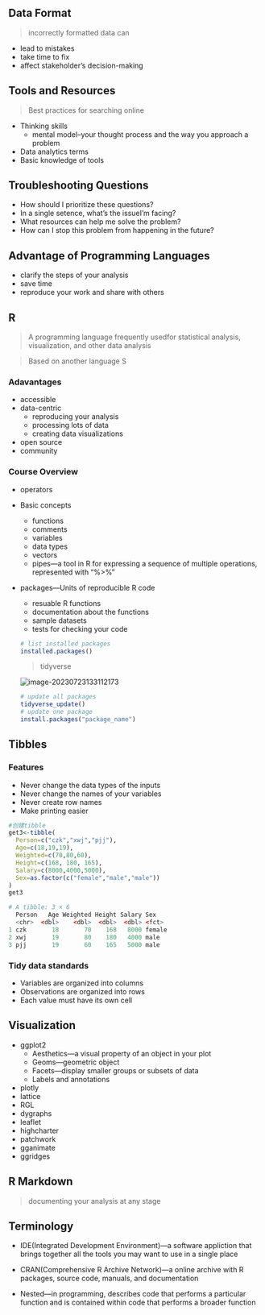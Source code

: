## Data Format

> incorrectly formatted data can

* lead to mistakes
* take time to fix
* affect stakeholder’s decision-making

## Tools and Resources

> Best practices for searching online

* Thinking skills
	* mental model–your thought process and the way you approach a problem
* Data analytics terms
* Basic knowledge of tools

## Troubleshooting Questions

* How should I prioritize these questions?
* In a single setence, what’s the issueI’m facing?
* What resources can help me solve the problem?
* How can I stop this problem from happening in the future?

## Advantage of Programming Languages

* clarify the steps of your analysis
* save time
* reproduce your work and share with others

## R

> A programming language frequently usedfor statistical analysis, visualization, and other data analysis

> Based on another language S

### Adavantages

* accessible
* data-centric
	* reproducing your analysis
	* processing lots of data
	* creating data visualizations
* open source
* community

### Course Overview

* operators

* Basic concepts

	* functions
	* comments
	* variables
	* data types
	* vectors
	* pipes—a tool in R for expressing a sequence of multiple operations, represented with “%>%”

* packages—Units of reproducible R code

	* resuable R functions
	* documentation about the functions
	* sample datasets
	* tests for checking your code

	```R
	# list installed packages
	installed.packages()
	```

	> tidyverse

	![image-20230723133112173](C:/Users/Lenovo/AppData/Roaming/Typora/typora-user-images/image-20230723133112173.png)

	```R
	# update all packages
	tidyverse_update()
	# update one package
	install.packages("package_name")
	```


## Tibbles

### Features

* Never change the data types of the inputs
* Never change the names of your variables
* Never create row names
* Make printing easier

```R
#创建tibble
get3<-tibble(
  Person=c("czk","xwj","pjj"),
  Age=c(18,19,19),
  Weighted=c(70,80,60),
  Height=c(168, 180, 165),
  Salary=c(8000,4000,5000),
  Sex=as.factor(c("female","male","male"))
)
get3
```

```R
# A tibble: 3 × 6
  Person   Age Weighted Height Salary Sex   
  <chr>  <dbl>    <dbl>  <dbl>  <dbl> <fct> 
1 czk       18       70    168   8000 female
2 xwj       19       80    180   4000 male  
3 pjj       19       60    165   5000 male 
```

### Tidy data standards

* Variables are organized into columns
* Observations are organized into rows
* Each value must have its own cell

## Visualization

* ggplot2
	* Aesthetics—a visual property of an object in your plot
	* Geoms—geometric object
	* Facets—display smaller groups or subsets of data
	* Labels and annotations
* plotly
* lattice
* RGL
* dygraphs
* leaflet
* highcharter
* patchwork
* gganimate
* ggridges

## R Markdown

> documenting your analysis at any stage

## Terminology

* IDE(Integrated Development Environment)—a software appliction that brings together all the tools you may want to use in a single place
* CRAN(Comprehensive R Archive Network)—a online archive with R packages, source code, manuals, and documentation

* Nested—in programming, describes code that performs a particular function and is contained within code that performs a broader function

